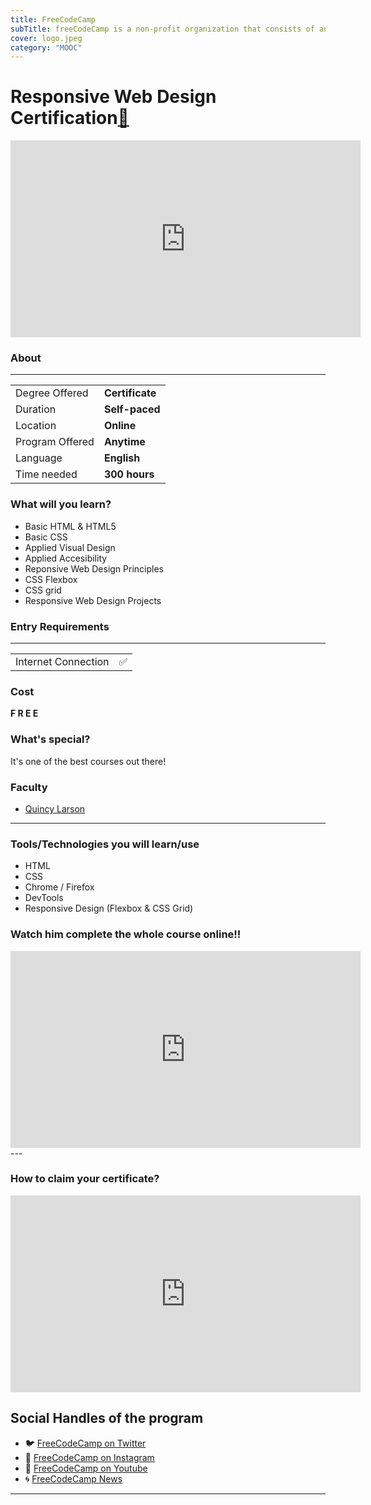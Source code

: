 ```yaml
---
title: FreeCodeCamp
subTitle: freeCodeCamp is a non-profit organization that consists of an interactive learning web platform
cover: logo.jpeg
category: "MOOC"
---
```


# Responsive Web Design Certification[🔗](https://www.freecodecamp.org/learn)

<iframe width="560" height="315" src="https://www.youtube.com/embed/LlxrMOVT7gM" frameborder="0" allow="accelerometer; autoplay; clipboard-write; encrypted-media; gyroscope; picture-in-picture" allowfullscreen></iframe>

### About
---
|   |   |
|---|---|
| Degree Offered |  **Certificate** |
| Duration       | **Self-paced**                      |
| Location       | **Online**          |
| Program Offered| **Anytime**|
|Language| **English**|
|Time needed| **300 hours**|

### What will you learn?
* Basic HTML & HTML5
* Basic CSS
* Applied Visual Design
* Applied Accesibility
* Reponsive Web Design Principles
* CSS Flexbox
* CSS grid
* Responsive Web Design Projects

### Entry Requirements
---
|   |   |
|---|---|
| Internet Connection | ✅ |


### Cost
**F R E E**


### What's special?
It's one of the best courses out there!


### Faculty
* [Quincy Larson](https://www.linkedin.com/in/quincylarson/)

---

### Tools/Technologies you will learn/use
* HTML
* CSS
* Chrome / Firefox
* DevTools
* Responsive Design (Flexbox & CSS Grid)

### Watch him complete the whole course online!!
<iframe width="560" height="315" src="https://www.youtube.com/embed/OvRz9mkJDEs" frameborder="0" allow="accelerometer; autoplay; clipboard-write; encrypted-media; gyroscope; picture-in-picture" allowfullscreen></iframe>
---

### How to claim your certificate?
<iframe width="560" height="315" src="https://www.youtube.com/embed/qluRGWqehfI" frameborder="0" allow="accelerometer; autoplay; clipboard-write; encrypted-media; gyroscope; picture-in-picture" allowfullscreen></iframe>

## Social Handles of the program

* 🐦  [FreeCodeCamp on Twitter](https://twitter.com/freeCodeCamp)  
* 💢  [FreeCodeCamp on Instagram ](https://www.instagram.com/freecodecamp) 
* 🛑  [FreeCodeCamp on Youtube](https://www.youtube.com/channel/UC8butISFwT-Wl7EV0hUK0BQ)
* 🌀  [FreeCodeCamp News](https://www.freecodecamp.org/news/)

---
